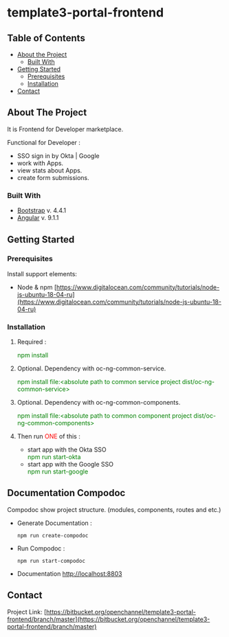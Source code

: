 # template3-portal-frontend

<!-- TABLE OF CONTENTS -->
## Table of Contents

* [About the Project](#about-the-project)
  * [Built With](#built-with)
* [Getting Started](#getting-started)
  * [Prerequisites](#prerequisites)
  * [Installation](#installation)
* [Contact](#contact)

<!-- ABOUT THE PROJECT -->
## About The Project

It is Frontend for Developer marketplace.

Functional for Developer :
 - SSO sign in by Okta | Google
 - work with Apps.
 - view stats about Apps.
 - create form submissions.

### Built With
* [Bootstrap](https://getbootstrap.com) v. 4.4.1
* [Angular](https://angular.io) v. 9.1.1

<!-- GETTING STARTED -->
## Getting Started

### Prerequisites

Install support elements: <br>
   * Node & npm [https://www.digitalocean.com/community/tutorials/node-js-ubuntu-18-04-ru](https://www.digitalocean.com/community/tutorials/node-js-ubuntu-18-04-ru)
   
### Installation

1. Required : 

   <font color="green">npm install</font>

2. Optional. Dependency with oc-ng-common-service.

   <font color="green">npm install file:<absolute path to common service project dist/oc-ng-common-service>  </font>

3. Optional. Dependency with oc-ng-common-components.

   <font color="green">npm install file:<absolute path to common component project dist/oc-ng-common-components>   </font>

4. Then run <font color="red">ONE</font> of this : 
    * start app with the Okta SSO <br>
       <font color="green">npm run start-okta</font>
    * start app with the Google SSO <br>
       <font color="green">npm run start-google</font>

## Documentation Compodoc
Compodoc show project structure. (modules, components, routes and etc.)

* Generate Documentation :<br>

  ``npm run create-compodoc``

* Run Compodoc :<br>

  ``npm run start-compodoc``
  
* Documentation [http://localhost:8803](http://localhost:8803)

## Contact

Project Link: [https://bitbucket.org/openchannel/template3-portal-frontend/branch/master](https://bitbucket.org/openchannel/template3-portal-frontend/branch/master)

